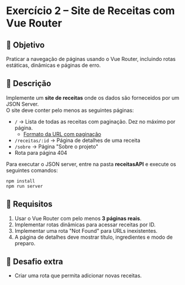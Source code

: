 # Exercício 2 – Site de Receitas com Vue Router

## 🎯 Objetivo
Praticar a navegação de páginas usando o Vue Router, incluindo rotas estáticas, dinâmicas e páginas de erro.

## 📝 Descrição
Implemente um **site de receitas** onde os dados são forneceidos por um JSON Server.  
O site deve conter pelo menos as seguintes páginas:

- `/` → Lista de todas as receitas com paginação. Dez no máximo por página.
  - [Formato da URL com paginação](https://github.com/typicode/json-server?tab=readme-ov-file#paginate)
- `/receitas/:id` → Página de detalhes de uma receita
- `/sobre` → Página "Sobre o projeto"
- Rota para página 404

Para executar o JSON server, entre na pasta **receitasAPI** e execute os seguintes comandos:

```
npm install
npm run server
```

## 🚀 Requisitos
1. Usar o Vue Router com pelo menos **3 páginas reais**.
2. Implementar rotas dinâmicas para acessar receitas por ID.
3. Implementar uma rota "Not Found" para URLs inexistentes.
4. A página de detalhes deve mostrar título, ingredientes e modo de preparo.

## 🌟 Desafio extra
- Criar uma rota que permita adicionar novas receitas.

